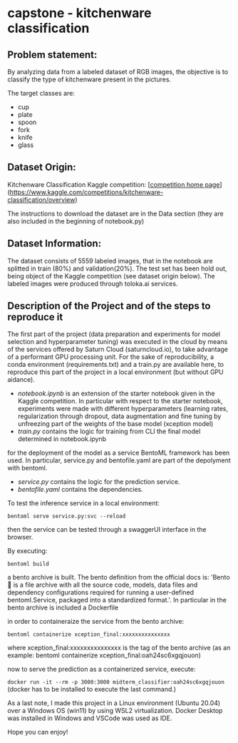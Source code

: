 # capstone  - kitchenware classification

## **Problem statement:**

By analyzing data from a labeled dataset of RGB images, the objective is to classify the type of kitchenware present in the pictures.

The target classes are:

* cup
* plate
* spoon
* fork
* knife
* glass

## **Dataset Origin:**

Kitchenware Classification Kaggle competition: [[competition home page](https://www.kaggle.com/competitions/kitchenware-classification/overview)] (https://www.kaggle.com/competitions/kitchenware-classification/overview)

The instructions to download the dataset are in the Data section (they are also included in the beginning of notebook.py)

## **Dataset Information:**

The dataset consists of 5559 labeled images, that in the notebook are splitted in train (80%) and validation(20%). The test set has been hold out, being object of the Kaggle competition (see dataset origin below). The labeled images were produced through toloka.ai services.

## Description of the Project and of the steps to reproduce it

The first part of the project (data preparation and experiments for model selection and hyperparameter tuning) was executed in the cloud by means of the services offered by Saturn Cloud (saturncloud.io), to take advantage of a performant GPU processing unit. For the sake of reproducibility, a conda environment (requirements.txt) and a train.py are available here, to reproduce this part of the project in a local environment (but without GPU aidance). 

* *notebook.ipynb* is an extension of the starter notebook given in the Kaggle competition. In particular with respect to the starter notebook, experiments were made with different hyperparameters (learning rates, regularization through dropout, data augmentation and fine tuning by unfreezing part of the weights of the base model (xception model)
* *train.py* contains the logic for training from CLI the final model determined in notebook.ipynb

for the deployment of the model as a service BentoML framework has been used. In particular, service.py and bentofile.yaml are part of the depolyment with bentoml.

* *service.py* contains the logic for the prediction service.
* *bentofile.yaml* contains the dependencies.

To test the inference service in a local environment:

`bentoml serve service.py:svc --reload`

then the service can be tested through a swaggerUI interface in the browser.

By executing:

`bentoml build`

a bento archive is built. The bento definition from the official docs is: 'Bento 🍱 is a file archive with all the source code, models, data files and dependency configurations required for running a user-defined bentoml.Service, packaged into a standardized format.'. In particular in the bento archive is included a Dockerfile

in order to containeraize the service from the bento archive:

`bentoml containerize xception_final:xxxxxxxxxxxxxxx`

where xception_final:xxxxxxxxxxxxxxx is the tag of the bento archive (as an example: bentoml containerize xception_final:oah24sc6xgqjouon)

now to serve the prediction as a containerized service, execute:

`docker run -it --rm -p 3000:3000 midterm_classifier:oah24sc6xgqjouon`
(docker has to be installed to execute the last command.)

As a last note, I made this project in a Linux environment (Ubuntu 20.04) over a Windows OS (win11) by using WSL2 virtualization. Docker Desktop was installed in Windows and VSCode was used as IDE.

Hope you can enjoy!
